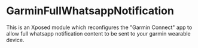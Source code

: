 # GarminFullWhatsappNotification

This is an Xposed module which reconfigures the "Garmin Connect" app to allow full whatsapp notification content to be sent to your garmin wearable device.

